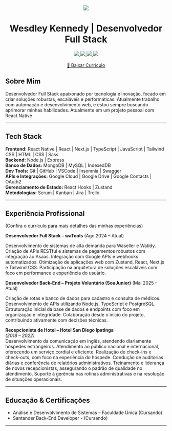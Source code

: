 <div align="center">
  <img src="https://capsule-render.vercel.app/api?type=waving&color=32CD32&height=120&section=header"/>

  <h1>Wesdley Kennedy | Desenvolvedor Full Stack</h1>

  <a href="https://www.linkedin.com/in/wesdley-kennedy">
    <img src="https://img.shields.io/badge/LinkedIn-0A66C2?style=for-the-badge&logo=linkedin&logoColor=white"/>
  </a>
  <a href="mailto:desenvolvedorwesdley@gmail.com">
    <img src="https://img.shields.io/badge/Gmail-EA4335?style=for-the-badge&logo=gmail&logoColor=white"/>
  </a>
  <a href="https://wa.me/5531935001771">
    <img src="https://img.shields.io/badge/WhatsApp-25D366?style=for-the-badge&logo=whatsapp&logoColor=white"/>
  </a>
  <a href="https://github.com/Wesdley-Kennedy">
    <img src="https://img.shields.io/badge/GitHub-181717?style=for-the-badge&logo=github&logoColor=white"/>
  </a>
  <br/><br/>
  <a href="https://drive.google.com/file/d/1aDPpSKfrAhzR87UwT29lSci3yE3L03_C/view?usp=sharing" target="_blank">
    📄 Baixar Currículo
  </a>
</div>

## Sobre Mim
Desenvolvedor Full Stack apaixonado por tecnologia e inovação, focado em criar soluções robustas, escaláveis e performáticas. Atualmente trabalho com automação e desenvolvimento web, e estou sempre buscando aprimorar minhas habilidades.
Atualmente em um projeto pessoal com React Native

---

## Tech Stack

**Frontend:** React Native | React | Next.js | TypeScript | JavaScript | Tailwind CSS | HTML | CSS | Sass  
**Backend:** Node.js | Express  
**Banco de Dados:** MongoDB | MySQL | IndexedDB  
**Dev Tools:** Git | GitHub | VSCode | Insomnia | Swagger  
**APIs e Integrações:** Google Cloud | Google Drive | Google Contacts | OAuth2  
**Gerenciamento de Estado:** React Hooks | Zustand  
**Metodologias:** Scrum | Kanban | Jira | Trello

---



##  Experiência Profissional
(Confira o currículo para mais detalhes das minhas experiências) 

**Desenvolvedor Full Stack – waTools** 
(Ago 2024 – Atual)

Desenvolvimento de sistemas de alta demanda para Waseller e Watidy.
Criação de APIs RESTful e sistemas de pagamentos robustos com integração ao Asaas.
Integração com Google APIs e webhooks automatizados.
Otimização de aplicações web com Zustand, React, Next.js e Tailwind CSS.
Participação na arquitetura de soluções escaláveis com foco em performance e experiência do usuário.

**Desenvolvedor Back-End – Projeto Voluntário (SouJunior)** 
(Mai 2025 – Atual)

Criação de rotas e banco de dados para cadastro e consulta de médicos.
Desenvolvimento de APIs utilizando Node.js, TypeScript e PostgreSQL.
Estruturação inicial da base de dados e endpoints com foco em organização e integridade.
Colaboração desde o início do projeto, contribuindo ativamente com decisões técnicas.



**Recepcionista de Hotel – Hotel San Diego Ipatinga**  
*(2018 – 2022)*  
Desenvolvimento da comunicação em inglês, atendendo diariamente hóspedes estrangeiros.
Atendimento ao público nacional e internacional, oferecendo um serviço cordial e eficiente.
Realização de check-ins e check-outs, com foco na experiência do hóspede.
Condução de auditorias diárias e conferência de relatórios administrativos.
Treinamento e liderança de novos recepcionistas, assegurando o padrão de qualidade no atendimento.
Suporte à gerência nas rotinas administrativas e na resolução de situações operacionais.

---

## Educação & Certificações

- Análise e Desenvolvimento de Sistemas – Faculdade Única (Cursando)
- Santander Back-End Developer - (Cursando)


---

